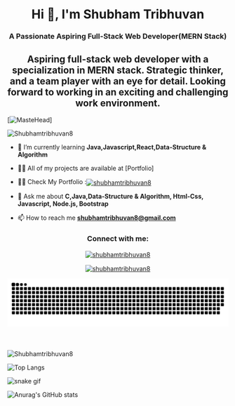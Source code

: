 <h1 align="center">Hi 👋, I'm Shubham Tribhuvan</h1>
<h3 align="center">A Passionate Aspiring Full-Stack Web Developer(MERN Stack)</h3>
<h3><h2 align="center">Aspiring full-stack web developer with a specialization in MERN stack. Strategic thinker, and a team player with an eye for detail. Looking forward to working in an exciting and challenging work environment.</h2></h3>

[![MasteHead](https://camo.githubusercontent.com/2dcf1a73f7dcb84e53882d821de7b61d4362388b92e1f9d974563c489abeb342/68747470733a2f2f6d69726f2e6d656469756d2e636f6d2f6d61782f3730302f302a4647443642557a7a5a7331564a4c75592e676966)]
<p align="left"> <img src="https://komarev.com/ghpvc/?username=Shubhamtribhuvan8&label=Profile%20views&color=0e75b6&style=flat" alt="Shubhamtribhuvan8" /> </p>

- 🌱 I’m currently learning **Java,Javascript,React,Data-Structure & Algorithm**
   
- 👨‍💻 All of my projects are available at [Portfolio]

- 👨‍💻 Check  My Portfolio :<a href="https://shubhamtribhuvan8.github.io/" target="blank"><img align="center" src="https://cdn-icons-png.flaticon.com/512/3242/3242257.png" alt="shubhamtribhuvan8" height="30" width="40" /></a>
</p>

- 💬 Ask me about **C,Java,Data-Structure & Algorithm, Html-Css, Javascript, Node.js, Bootstrap**

- 📫 How to reach me **shubhamtribhuvan8@gmail.com**

<div align="center" style="text-align:center">
<h3 align="center">Connect with me:</h3>
<a>
  <a href="https://www.linkedin.com/in/shubham-tribhuvan-ab371815b/" target="blank"><img align="center" src="https://raw.githubusercontent.com/rahuldkjain/github-profile-readme-generator/master/src/images/icons/Social/linked-in-alt.svg" alt="shubhamtribhuvan8" height="30" width="40" /></a>
   </p>
   
   <a href="[Shubhamtribhuvan8](https://www.instagram.com/shubhamtribhuvan8/?next=%2F)" target="blank"><img align="center" src="https://cdn-icons-png.flaticon.com/512/174/174855.png" alt="shubhamtribhuvan8" height="35" width="40" /></a>
</p>


<div align="center">
  <img  src="https://github.com/1999AZZAR/1999AZZAR/blob/main/resources/img/grid-snake.svg"
       alt="snake" /></a>
</div>   
</div>
<br/>
<br/>


<p><img align="center" src="https://github-readme-streak-stats.herokuapp.com/?user=Shubhamtribhuvan8&&theme=tokyonight" alt="Shubhamtribhuvan8" /></p>

![Top Langs](https://github-readme-stats.vercel.app/api/top-langs/?username=Shubhamtribhuvan8&theme=tokyonight)

![snake gif](https://github.com/Shubhamtribhuvan8/Shubhamtribhuvan8/blob/output/github-contribution-grid-snake.gif)


![Anurag's GitHub stats](https://github-readme-stats.vercel.app/api?username=Shubhamtribhuvan8&show_icons=true&theme=dark)

